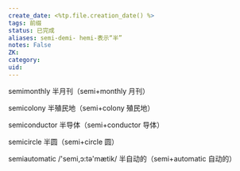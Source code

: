 ```yaml
---
create_date: <%tp.file.creation_date() %>
tags: 前缀
status: 已完成 
aliases: semi-demi- hemi-表示“半”
notes: False
ZK: 
category: 
uid: 
---
```


semimonthly 半月刊（semi+monthly 月刊）

semicolony 半殖民地（semi+colony 殖民地）

semiconductor 半导体（semi+conductor 导体）

semicircle 半圆（semi+circle 圆）

semiautomatic /'semi,ɔ:tə'mætik/ 半自动的（semi+automatic 自动的）